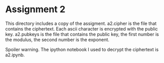 # Assignment 2

This directory includes a copy of the assigment. a2.cipher is the file that contains the ciphertext. Each ascii character is encrypted with the public key. a2.pubkeys is the file that contains the public key, the first number is the modulus, the second number is the exponent.

Spoiler warning. The ipython notebook I used to decrypt the ciphertext is a2.ipynb.